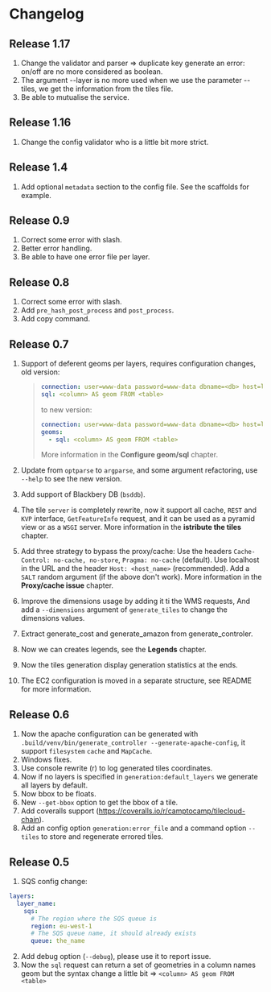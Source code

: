 # Changelog

## Release 1.17

1. Change the validator and parser => duplicate key generate an error: on/off are no more considered as boolean.
2. The argument --layer is no more used when we use the parameter --tiles, we get the information from the
   tiles file.
3. Be able to mutualise the service.

## Release 1.16

1.  Change the config validator who is a little bit more strict.

## Release 1.4

1.  Add optional `metadata` section to the config file. See the scaffolds for example.

## Release 0.9

1.  Correct some error with slash.
2.  Better error handling.
3.  Be able to have one error file per layer.

## Release 0.8

1.  Correct some error with slash.
2.  Add `pre_hash_post_process` and `post_process`.
3.  Add copy command.

## Release 0.7

1.  Support of deferent geoms per layers, requires configuration changes, old version:

    > ```yaml
    > connection: user=www-data password=www-data dbname=<db> host=localhost
    > sql: <column> AS geom FROM <table>
    > ```
    >
    > to new version:
    >
    > ```yaml
    > connection: user=www-data password=www-data dbname=<db> host=localhost
    > geoms:
    >   - sql: <column> AS geom FROM <table>
    > ```
    >
    > More information in the **Configure geom/sql** chapter.

2.  Update from `optparse` to `argparse`, and some argument refactoring, use `--help` to see the new version.
3.  Add support of Blackbery DB (`bsddb`).
4.  The tile `server` is completely rewrite, now it support all cache, `REST` and `KVP` interface,
    `GetFeatureInfo` request, and it can be used as a pyramid view or as a `WSGI` server. More information in
    the **istribute the tiles** chapter.
5.  Add three strategy to bypass the proxy/cache: Use the headers `Cache-Control: no-cache, no-store`,
    `Pragma: no-cache` (default). Use localhost in the URL and the header `Host: <host_name>` (recommended).
    Add a `SALT` random argument (if the above don't work). More information in the **Proxy/cache issue**
    chapter.
6.  Improve the dimensions usage by adding it ti the WMS requests, And add a `--dimensions` argument of
    `generate_tiles` to change the dimensions values.
7.  Extract generate_cost and generate_amazon from generate_controler.
8.  Now we can creates legends, see the **Legends** chapter.
9.  Now the tiles generation display generation statistics at the ends.
10. The EC2 configuration is moved in a separate structure, see README for more information.

## Release 0.6

1.  Now the apache configuration can be generated with
    `.build/venv/bin/generate_controller --generate-apache-config`, it support `filesystem` `cache` and
    `MapCache`.
2.  Windows fixes.
3.  Use console rewrite (r) to log generated tiles coordinates.
4.  Now if no layers is specified in `generation:default_layers` we generate all layers by default.
5.  Now bbox to be floats.
6.  New `--get-bbox` option to get the bbox of a tile.
7.  Add coveralls support (<https://coveralls.io/r/camptocamp/tilecloud-chain>).
8.  Add an config option `generation:error_file` and a command option `--tiles` to store and regenerate
    errored tiles.

## Release 0.5

1.  SQS config change:

```yaml
layers:
  layer_name:
    sqs:
      # The region where the SQS queue is
      region: eu-west-1
      # The SQS queue name, it should already exists
      queue: the_name
```

2.  Add debug option (`--debug`), please use it to report issue.
3.  Now the `sql` request can return a set of geometries in a column names geom but the syntax change a little
    bit =&gt; `<column> AS geom FROM <table>`
